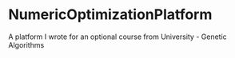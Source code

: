 # NumericOptimizationPlatform
A platform I wrote for an optional course from University - Genetic Algorithms
